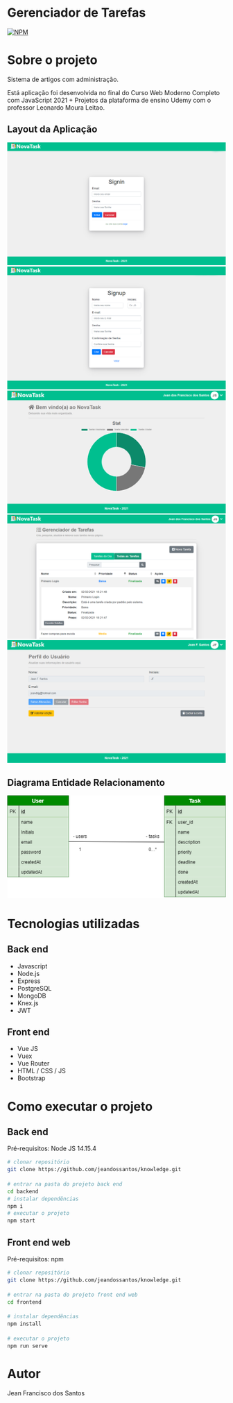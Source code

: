 # Gerenciador de Tarefas

[![NPM](https://img.shields.io/npm/l/react)](https://github.com/jeandossantos/knowledge/blob/master/LICENSE) 

# Sobre o projeto

Sistema de artigos com administração.

Está aplicação foi desenvolvida no final do Curso Web Moderno Completo com JavaScript 2021 + Projetos da plataforma de ensino Udemy com o professor Leonardo Moura Leitao.

## Layout da Aplicação
![Web 1](https://github.com/TXTDBR/assets/blob/master/gerenciador%20de%20tarefas/signin.png)
![Web 2](https://github.com/TXTDBR/assets/blob/master/gerenciador%20de%20tarefas/signup.png)
![Web 3](https://github.com/TXTDBR/assets/blob/master/gerenciador%20de%20tarefas/home.png)
![Web 4](https://github.com/TXTDBR/assets/blob/master/gerenciador%20de%20tarefas/tarefa2.png)
![Web 5](https://github.com/TXTDBR/assets/blob/master/gerenciador%20de%20tarefas/perfil.png)

## Diagrama Entidade Relacionamento
![Diagrama Entidade Relacionamento](https://github.com/TXTDBR/assets/blob/master/gerenciador%20de%20tarefas/uml-tasks.png)

# Tecnologias utilizadas
## Back end
- Javascript
- Node.js
- Express
- PostgreSQL
- MongoDB
- Knex.js
- JWT
## Front end
- Vue JS
- Vuex
- Vue Router
- HTML / CSS / JS
- Bootstrap

# Como executar o projeto

## Back end
Pré-requisitos: Node JS 14.15.4

```bash
# clonar repositório
git clone https://github.com/jeandossantos/knowledge.git

# entrar na pasta do projeto back end
cd backend
# instalar dependências
npm i
# executar o projeto
npm start
```

## Front end web
Pré-requisitos: npm 

```bash
# clonar repositório
git clone https://github.com/jeandossantos/knowledge.git

# entrar na pasta do projeto front end web
cd frontend

# instalar dependências
npm install

# executar o projeto
npm run serve
```

# Autor

Jean Francisco dos Santos
